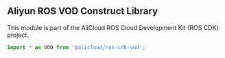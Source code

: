 ## Aliyun ROS VOD Construct Library

This module is part of the AliCloud ROS Cloud Development Kit (ROS CDK) project.

```python
import * as VOD from '@alicloud/ros-cdk-vod';
```
